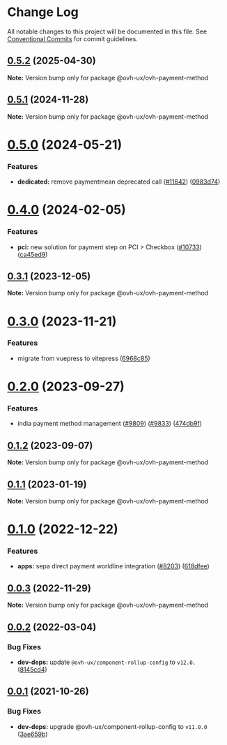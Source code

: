 # Change Log

All notable changes to this project will be documented in this file.
See [Conventional Commits](https://conventionalcommits.org) for commit guidelines.

## [0.5.2](https://github.com/ovh/manager/compare/@ovh-ux/ovh-payment-method@0.5.1...@ovh-ux/ovh-payment-method@0.5.2) (2025-04-30)

**Note:** Version bump only for package @ovh-ux/ovh-payment-method





## [0.5.1](https://github.com/ovh/manager/compare/@ovh-ux/ovh-payment-method@0.5.0...@ovh-ux/ovh-payment-method@0.5.1) (2024-11-28)

**Note:** Version bump only for package @ovh-ux/ovh-payment-method





# [0.5.0](https://github.com/ovh/manager/compare/@ovh-ux/ovh-payment-method@0.4.0...@ovh-ux/ovh-payment-method@0.5.0) (2024-05-21)


### Features

* **dedicated:** remove paymentmean deprecated call ([#11642](https://github.com/ovh/manager/issues/11642)) ([0983d74](https://github.com/ovh/manager/commit/0983d7474e3f223ed115195d6ac93548ba8a5417))





# [0.4.0](https://github.com/ovh/manager/compare/@ovh-ux/ovh-payment-method@0.3.1...@ovh-ux/ovh-payment-method@0.4.0) (2024-02-05)


### Features

* **pci:** new solution for payment step on PCI > Checkbox ([#10733](https://github.com/ovh/manager/issues/10733)) ([ca45ed9](https://github.com/ovh/manager/commit/ca45ed928684da75ec899377fd3ba093826e7cba))





## [0.3.1](https://github.com/ovh/manager/compare/@ovh-ux/ovh-payment-method@0.3.0...@ovh-ux/ovh-payment-method@0.3.1) (2023-12-05)

**Note:** Version bump only for package @ovh-ux/ovh-payment-method





# [0.3.0](https://github.com/ovh/manager/compare/@ovh-ux/ovh-payment-method@0.2.0...@ovh-ux/ovh-payment-method@0.3.0) (2023-11-21)


### Features

* migrate from vuepress to vitepress ([6968c85](https://github.com/ovh/manager/commit/6968c85f00e19c41bc240abb37a50e9dacf9c5e5))





# [0.2.0](https://github.com/ovh/manager/compare/@ovh-ux/ovh-payment-method@0.1.2...@ovh-ux/ovh-payment-method@0.2.0) (2023-09-27)


### Features

* india payment method management ([#9809](https://github.com/ovh/manager/issues/9809)) ([#9833](https://github.com/ovh/manager/issues/9833)) ([474db9f](https://github.com/ovh/manager/commit/474db9f32384704329b5edb5ab9d0b2e8a7f97b0))





## [0.1.2](https://github.com/ovh/manager/compare/@ovh-ux/ovh-payment-method@0.1.1...@ovh-ux/ovh-payment-method@0.1.2) (2023-09-07)

**Note:** Version bump only for package @ovh-ux/ovh-payment-method





## [0.1.1](https://github.com/ovh/manager/compare/@ovh-ux/ovh-payment-method@0.1.0...@ovh-ux/ovh-payment-method@0.1.1) (2023-01-19)

**Note:** Version bump only for package @ovh-ux/ovh-payment-method





# [0.1.0](https://github.com/ovh/manager/compare/@ovh-ux/ovh-payment-method@0.0.3...@ovh-ux/ovh-payment-method@0.1.0) (2022-12-22)


### Features

* **apps:** sepa direct payment worldline integration ([#8203](https://github.com/ovh/manager/issues/8203)) ([618dfee](https://github.com/ovh/manager/commit/618dfeeb1565d47c1bf0e66873931e6c8932c7bb))





## [0.0.3](https://github.com/ovh/manager/compare/@ovh-ux/ovh-payment-method@0.0.2...@ovh-ux/ovh-payment-method@0.0.3) (2022-11-29)

**Note:** Version bump only for package @ovh-ux/ovh-payment-method





## [0.0.2](https://github.com/ovh/manager/compare/@ovh-ux/ovh-payment-method@0.0.1...@ovh-ux/ovh-payment-method@0.0.2) (2022-03-04)


### Bug Fixes

* **dev-deps:** update `@ovh-ux/component-rollup-config` to `v12.0.` ([8145cd4](https://github.com/ovh/manager/commit/8145cd44a34cec071db4b5267182705625951077))



## [0.0.1](https://github.com/ovh/manager/compare/@ovh-ux/ovh-payment-method@0.0.0...@ovh-ux/ovh-payment-method@0.0.1) (2021-10-26)


### Bug Fixes

* **dev-deps:** upgrade @ovh-ux/component-rollup-config to `v11.0.0` ([3ae659b](https://github.com/ovh/manager/commit/3ae659bea59244fd5660375b9dac52055cc374b0))
